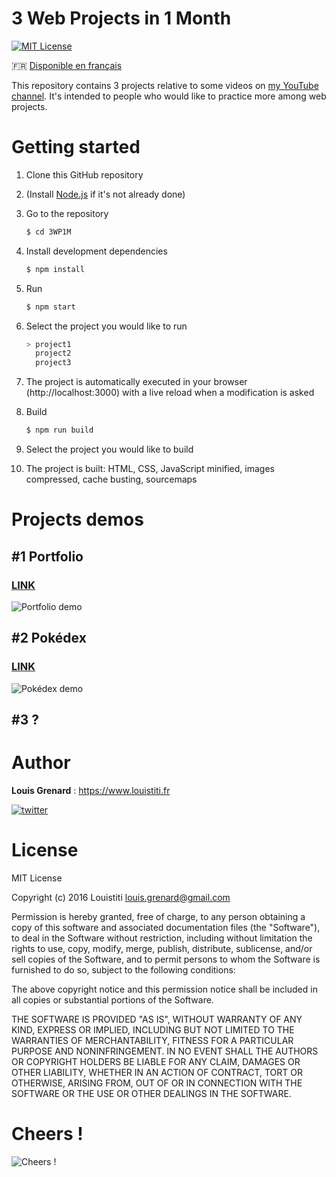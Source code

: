 3 Web Projects in 1 Month
=========================

[![MIT License](https://img.shields.io/badge/license-MIT-blue.svg?style=flat)](https://github.com/Louistiti/Uber-Like/blob/master/LICENSE.md)

🇫🇷 [Disponible en français](https://github.com/Louistiti/3WP1M/blob/master/README.fr.md)

This repository contains 3 projects relative to some videos on [my YouTube channel](https://www.youtube.com/c/louistitifr). It's intended to people who would like to practice more among web projects.

# Getting started
1. Clone this GitHub repository

2. (Install [Node.js](https://nodejs.org) if it's not already done)

3. Go to the repository
	```sh
	$ cd 3WP1M
	```

4. Install development dependencies
	```sh
	$ npm install
	```

5. Run
	```sh
	$ npm start
	```

6. Select the project you would like to run
	```sh
	> project1
	  project2
	  project3
	```

7. The project is automatically executed in your browser (http://localhost:3000) with a live reload when a modification is asked

8. Build
	```sh
	$ npm run build
	```

9. Select the project you would like to build

10. The project is built: HTML, CSS, JavaScript minified, images compressed, cache busting, sourcemaps

# Projects demos
## #1 Portfolio
### [LINK](https://www.louistiti.fr/demo/3-projets-1-mois/portfolio/)

![Portfolio demo](https://media.giphy.com/media/l3q2DJhAtJzL4Gr16/source.gif)

## #2 Pokédex
### [LINK](https://www.louistiti.fr/demo/3-projets-1-mois/pokedex/)

![Pokédex demo](https://media.giphy.com/media/l3q2XXHpD96XaUEEM/source.gif)

## #3 ?

# Author
**Louis Grenard** : https://www.louistiti.fr

[![twitter](https://img.shields.io/twitter/follow/louistiti_fr.svg?style=social)](https://twitter.com/intent/follow?screen_name=louistiti_fr)

# License
MIT License

Copyright (c) 2016 Louistiti <louis.grenard@gmail.com>

Permission is hereby granted, free of charge, to any person obtaining a copy
of this software and associated documentation files (the "Software"), to deal
in the Software without restriction, including without limitation the rights
to use, copy, modify, merge, publish, distribute, sublicense, and/or sell
copies of the Software, and to permit persons to whom the Software is
furnished to do so, subject to the following conditions:

The above copyright notice and this permission notice shall be included in all
copies or substantial portions of the Software.

THE SOFTWARE IS PROVIDED "AS IS", WITHOUT WARRANTY OF ANY KIND, EXPRESS OR
IMPLIED, INCLUDING BUT NOT LIMITED TO THE WARRANTIES OF MERCHANTABILITY,
FITNESS FOR A PARTICULAR PURPOSE AND NONINFRINGEMENT. IN NO EVENT SHALL THE
AUTHORS OR COPYRIGHT HOLDERS BE LIABLE FOR ANY CLAIM, DAMAGES OR OTHER
LIABILITY, WHETHER IN AN ACTION OF CONTRACT, TORT OR OTHERWISE, ARISING FROM,
OUT OF OR IN CONNECTION WITH THE SOFTWARE OR THE USE OR OTHER DEALINGS IN THE
SOFTWARE.

# Cheers !
![Cheers !](https://assets-cdn.github.com/images/icons/emoji/unicode/1f37b.png?v6 "Cheers !")